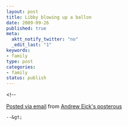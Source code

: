 ```yaml
--- 
layout: post
title: Libby blowing up a ballon
date: 2009-09-26
published: true
meta: 
  aktt_notify_twitter: "no"
  _edit_last: "1"
keywords: 
- family
type: post
categories: 
- family
status: publish
---
```

&lt;!--  

  [Posted via email](http://posterous.com)   from [Andrew Eick's posterous](http://posterous.andyeick.com/libby-blowing-up-a-ballon)  

    --&gt;
